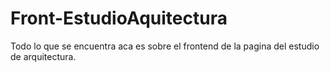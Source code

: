 # Front-EstudioAquitectura
Todo lo que se encuentra aca es sobre el frontend de la pagina del estudio de arquitectura.